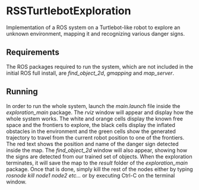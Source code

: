 # RSSTurtlebotExploration #
Implementation of a ROS system on a Turtlebot-like robot to explore an unknown environment, mapping it and recognizing various danger signs. 

## Requirements ##
The ROS packages required to run the system, which are not included in the initial ROS full install, are *find_object_2d*, *gmapping* and *map_server*. 

## Running ##
In order to run the whole system, launch the *main.launch* file inside the *exploration_main* package. 
The *rviz* window will appear and display how the whole system works. The white and orange cells display the known free space and the frontiers to explore, the black cells display the inflated obstacles in the environment and the green cells show the generated trajectory to travel from the current robot position to one of the frontiers. The red text shows the position and name of the danger sign detected inside the map. 
The *find_object_2d* window will also appear, showing how the signs are detected from our trained set of objects.
When the exploration terminates, it will save the map to the *result* folder of the *exploration_main* package. Once that is done, simply kill the rest of the nodes either by typing *rosnode kill node1 node2 etc...* or by executing Ctrl-C on the terminal window.




